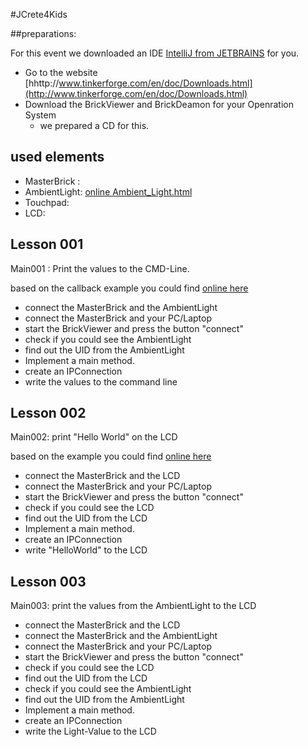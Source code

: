 #JCrete4Kids

##preparations:

For this event we downloaded an IDE [IntelliJ from JETBRAINS](https://www.jetbrains.com/idea/download/) for you.

* Go to the website [hhttp://www.tinkerforge.com/en/doc/Downloads.html](http://www.tinkerforge.com/en/doc/Downloads.html)
* Download the BrickViewer and BrickDeamon for your Openration System
  * we prepared a CD for this.


## used elements
* MasterBrick :
* AmbientLight: [online Ambient_Light.html](http://www.tinkerforge.com/en/doc/Hardware/Bricklets/Ambient_Light.html)
* Touchpad:
* LCD:


## Lesson 001
Main001 : Print the values to the CMD-Line.

based on the callback example you could find [online here](http://www.tinkerforge.com/en/doc/Software/Bricklets/AmbientLight_Bricklet_Java.html#ambient-light-bricklet-java-examples)

* connect the MasterBrick and the AmbientLight
* connect the MasterBrick and your PC/Laptop
* start the BrickViewer and press the button "connect"
* check if you could see the AmbientLight
* find out the UID from the AmbientLight
* Implement a main method.
* create an IPConnection
* write the values to the command line

## Lesson 002
Main002: print "Hello World" on the LCD

based on the example you could find [online here](http://www.tinkerforge.com/en/doc/Software/Bricklets/LCD20x4_Bricklet_Java.html#lcd-20x4-bricklet-java-examples)

* connect the MasterBrick and the LCD
* connect the MasterBrick and your PC/Laptop
* start the BrickViewer and press the button "connect"
* check if you could see the LCD
* find out the UID from the LCD
* Implement a main method.
* create an IPConnection
* write "HelloWorld" to the LCD

## Lesson 003
Main003: print the values from the AmbientLight to the LCD

* connect the MasterBrick and the LCD
* connect the MasterBrick and the AmbientLight
* connect the MasterBrick and your PC/Laptop
* start the BrickViewer and press the button "connect"
* check if you could see the LCD
* find out the UID from the LCD
* check if you could see the AmbientLight
* find out the UID from the AmbientLight
* Implement a main method.
* create an IPConnection
* write the Light-Value to the LCD


